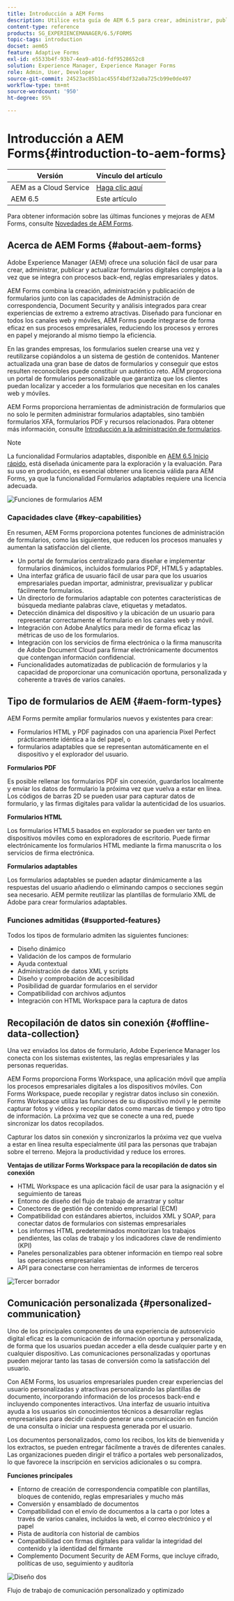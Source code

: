 ```yaml
---
title: Introducción a AEM Forms
description: Utilice esta guía de AEM 6.5 para crear, administrar, publicar y actualizar formularios digitales. Obtenga ayuda para instalarlos, actualizarlos y configurarlos, y aprenda a crear formularios adaptables.
content-type: reference
products: SG_EXPERIENCEMANAGER/6.5/FORMS
topic-tags: introduction
docset: aem65
feature: Adaptive Forms
exl-id: e5533b4f-93b7-4ea9-a01d-fdf9528652c8
solution: Experience Manager, Experience Manager Forms
role: Admin, User, Developer
source-git-commit: 24523ac85b1ac455f4bdf32a0a725cb99e0de497
workflow-type: tm+mt
source-wordcount: '950'
ht-degree: 95%

---
```


# Introducción a AEM Forms{#introduction-to-aem-forms}

| Versión | Vínculo del artículo |
| -------- | ---------------------------- |
| AEM as a Cloud Service | [Haga clic aquí](https://experienceleague.adobe.com/docs/experience-manager-cloud-service/content/forms/forms-overview/home.html?lang=es) |
| AEM 6.5 | Este artículo |

Para obtener información sobre las últimas funciones y mejoras de AEM Forms, consulte [Novedades de AEM Forms](../../forms/using/whats-new.md).

## Acerca de AEM Forms {#about-aem-forms}

Adobe Experience Manager (AEM) ofrece una solución fácil de usar para crear, administrar, publicar y actualizar formularios digitales complejos a la vez que se integra con procesos back-end, reglas empresariales y datos.

AEM Forms combina la creación, administración y publicación de formularios junto con las capacidades de Administración de correspondencia, Document Security y análisis integrados para crear experiencias de extremo a extremo atractivas. Diseñado para funcionar en todos los canales web y móviles, AEM Forms puede integrarse de forma eficaz en sus procesos empresariales, reduciendo los procesos y errores en papel y mejorando al mismo tiempo la eficiencia.

En las grandes empresas, los formularios suelen crearse una vez y reutilizarse copiándolos a un sistema de gestión de contenidos. Mantener actualizada una gran base de datos de formularios y conseguir que estos resulten reconocibles puede constituir un auténtico reto. AEM proporciona un portal de formularios personalizable que garantiza que los clientes puedan localizar y acceder a los formularios que necesitan en los canales web y móviles.

AEM Forms proporciona herramientas de administración de formularios que no solo le permiten administrar formularios adaptables, sino también formularios XFA, formularios PDF y recursos relacionados. Para obtener más información, consulte [Introducción a la administración de formularios](../../forms/using/introduction-managing-forms.md).

>[!NOTE]
>
>La funcionalidad Formularios adaptables, disponible en [AEM 6.5 Inicio rápido](https://experienceleague.adobe.com/docs/experience-manager-65/deploying/deploying/deploy.html?lang=es), está diseñada únicamente para la exploración y la evaluación. Para su uso en producción, es esencial obtener una licencia válida para AEM Forms, ya que la funcionalidad Formularios adaptables requiere una licencia adecuada.

![Funciones de formularios AEM](do-not-localize/4th-draft-updated.gif)

### Capacidades clave {#key-capabilities}

En resumen, AEM Forms proporciona potentes funciones de administración de formularios, como las siguientes, que reducen los procesos manuales y aumentan la satisfacción del cliente.

* Un portal de formularios centralizado para diseñar e implementar formularios dinámicos, incluidos formularios PDF, HTML5 y adaptables.
* Una interfaz gráfica de usuario fácil de usar para que los usuarios empresariales puedan importar, administrar, previsualizar y publicar fácilmente formularios.
* Un directorio de formularios adaptable con potentes características de búsqueda mediante palabras clave, etiquetas y metadatos.
* Detección dinámica del dispositivo y la ubicación de un usuario para representar correctamente el formulario en los canales web y móvil.
* Integración con Adobe Analytics para medir de forma eficaz las métricas de uso de los formularios.
* Integración con los servicios de firma electrónica o la firma manuscrita de Adobe Document Cloud para firmar electrónicamente documentos que contengan información confidencial.
* Funcionalidades automatizadas de publicación de formularios y la capacidad de proporcionar una comunicación oportuna, personalizada y coherente a través de varios canales.

## Tipo de formularios de AEM {#aem-form-types}

AEM Forms permite ampliar formularios nuevos y existentes para crear:

* Formularios HTML y PDF paginados con una apariencia Pixel Perfect prácticamente idéntica a la del papel, o
* formularios adaptables que se representan automáticamente en el dispositivo y el explorador del usuario.

**Formularios PDF**

Es posible rellenar los formularios PDF sin conexión, guardarlos localmente y enviar los datos de formulario la próxima vez que vuelva a estar en línea. Los códigos de barras 2D se pueden usar para capturar datos de formulario, y las firmas digitales para validar la autenticidad de los usuarios.

**Formularios HTML**

Los formularios HTML5 basados en explorador se pueden ver tanto en dispositivos móviles como en exploradores de escritorio. Puede firmar electrónicamente los formularios HTML mediante la firma manuscrita o los servicios de firma electrónica.

**Formularios adaptables**

Los formularios adaptables se pueden adaptar dinámicamente a las respuestas del usuario añadiendo o eliminando campos o secciones según sea necesario. AEM permite reutilizar las plantillas de formulario XML de Adobe para crear formularios adaptables.

### Funciones admitidas {#supported-features}

Todos los tipos de formulario admiten las siguientes funciones:

* Diseño dinámico
* Validación de los campos de formulario
* Ayuda contextual
* Administración de datos XML y scripts
* Diseño y comprobación de accesibilidad
* Posibilidad de guardar formularios en el servidor
* Compatibilidad con archivos adjuntos
* Integración con HTML Workspace para la captura de datos

## Recopilación de datos sin conexión {#offline-data-collection}

Una vez enviados los datos de formulario, Adobe Experience Manager los conecta con los sistemas existentes, las reglas empresariales y las personas requeridas.

AEM Forms proporciona Forms Workspace, una aplicación móvil que amplía los procesos empresariales digitales a los dispositivos móviles. Con Forms Workspace, puede recopilar y registrar datos incluso sin conexión. Forms Workspace utiliza las funciones de su dispositivo móvil y le permite capturar fotos y vídeos y recopilar datos como marcas de tiempo y otro tipo de información. La próxima vez que se conecte a una red, puede sincronizar los datos recopilados.

Capturar los datos sin conexión y sincronizarlos la próxima vez que vuelva a estar en línea resulta especialmente útil para las personas que trabajan sobre el terreno. Mejora la productividad y reduce los errores.

**Ventajas de utilizar Forms Workspace para la recopilación de datos sin conexión**

* HTML Workspace es una aplicación fácil de usar para la asignación y el seguimiento de tareas
* Entorno de diseño del flujo de trabajo de arrastrar y soltar
* Conectores de gestión de contenido empresarial (ECM)
* Compatibilidad con estándares abiertos, incluidos XML y SOAP, para conectar datos de formularios con sistemas empresariales
* Los informes HTML predeterminados monitorizan los trabajos pendientes, las colas de trabajo y los indicadores clave de rendimiento (KPI)
* Paneles personalizables para obtener información en tiempo real sobre las operaciones empresariales
* API para conectarse con herramientas de informes de terceros

![Tercer borrador](do-not-localize/3rd-draft.gif)

## Comunicación personalizada {#personalized-communication}

Uno de los principales componentes de una experiencia de autoservicio digital eficaz es la comunicación de información oportuna y personalizada, de forma que los usuarios puedan acceder a ella desde cualquier parte y en cualquier dispositivo. Las comunicaciones personalizadas y oportunas pueden mejorar tanto las tasas de conversión como la satisfacción del usuario.

Con AEM Forms, los usuarios empresariales pueden crear experiencias del usuario personalizadas y atractivas personalizando las plantillas de documento, incorporando información de los procesos back-end e incluyendo componentes interactivos. Una interfaz de usuario intuitiva ayuda a los usuarios sin conocimientos técnicos a desarrollar reglas empresariales para decidir cuándo generar una comunicación en función de una consulta o iniciar una respuesta generada por el usuario.

Los documentos personalizados, como los recibos, los kits de bienvenida y los extractos, se pueden entregar fácilmente a través de diferentes canales. Las organizaciones pueden dirigir el tráfico a portales web personalizados, lo que favorece la inscripción en servicios adicionales o su compra.

**Funciones principales**

* Entorno de creación de correspondencia compatible con plantillas, bloques de contenido, reglas empresariales y mucho más
* Conversión y ensamblado de documentos
* Compatibilidad con el envío de documentos a la carta o por lotes a través de varios canales, incluidos la web, el correo electrónico y el papel
* Pista de auditoría con historial de cambios
* Compatibilidad con firmas digitales para validar la integridad del contenido y la identidad del firmante
* Complemento Document Security de AEM Forms, que incluye cifrado, políticas de uso, seguimiento y auditoría

![Diseño dos](do-not-localize/layout-02.png)

Flujo de trabajo de comunicación personalizado y optimizado

